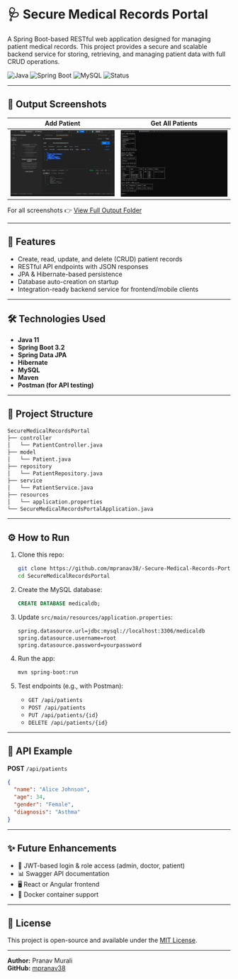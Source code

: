 # 🩺 Secure Medical Records Portal

A Spring Boot-based RESTful web application designed for managing patient medical records. This project provides a secure and scalable backend service for storing, retrieving, and managing patient data with full CRUD operations.

![Java](https://img.shields.io/badge/Java-11-blue.svg)
![Spring Boot](https://img.shields.io/badge/Spring%20Boot-3.2.0-brightgreen)
![MySQL](https://img.shields.io/badge/Database-MySQL-orange)
![Status](https://img.shields.io/badge/Status-Completed-success)

---

## 📸 Output Screenshots

| Add Patient | Get All Patients |
|-------------|------------------|
| ![Add Patient](https://github.com/mpranav38/-Secure-Medical-Records-Portal/blob/main/SecureMedicalRecordsPortal/Output%20screenshots/Screenshot%202025-04-19%20130747.png) | ![Get All](https://github.com/mpranav38/-Secure-Medical-Records-Portal/blob/main/SecureMedicalRecordsPortal/Output%20screenshots/Screenshot%202025-04-19%20130556.png) |

For all screenshots 👉 [View Full Output Folder](https://github.com/mpranav38/-Secure-Medical-Records-Portal/tree/main/SecureMedicalRecordsPortal/Output%20screenshots)

---

## 🚀 Features

- Create, read, update, and delete (CRUD) patient records
- RESTful API endpoints with JSON responses
- JPA & Hibernate-based persistence
- Database auto-creation on startup
- Integration-ready backend service for frontend/mobile clients

---

## 🛠️ Technologies Used

- **Java 11**
- **Spring Boot 3.2**
- **Spring Data JPA**
- **Hibernate**
- **MySQL**
- **Maven**
- **Postman (for API testing)**

---

## 📂 Project Structure

```
SecureMedicalRecordsPortal
├── controller
│   └── PatientController.java
├── model
│   └── Patient.java
├── repository
│   └── PatientRepository.java
├── service
│   └── PatientService.java
├── resources
│   └── application.properties
└── SecureMedicalRecordsPortalApplication.java
```

---

## ⚙️ How to Run

1. Clone this repo:
   ```bash
   git clone https://github.com/mpranav38/-Secure-Medical-Records-Portal.git
   cd SecureMedicalRecordsPortal
   ```

2. Create the MySQL database:
   ```sql
   CREATE DATABASE medicaldb;
   ```

3. Update `src/main/resources/application.properties`:
   ```properties
   spring.datasource.url=jdbc:mysql://localhost:3306/medicaldb
   spring.datasource.username=root
   spring.datasource.password=yourpassword
   ```

4. Run the app:
   ```bash
   mvn spring-boot:run
   ```

5. Test endpoints (e.g., with Postman):
   - `GET /api/patients`
   - `POST /api/patients`
   - `PUT /api/patients/{id}`
   - `DELETE /api/patients/{id}`

---

## 📌 API Example

**POST** `/api/patients`
```json
{
  "name": "Alice Johnson",
  "age": 34,
  "gender": "Female",
  "diagnosis": "Asthma"
}
```

---

## ✨ Future Enhancements

- 🔐 JWT-based login & role access (admin, doctor, patient)
- 📊 Swagger API documentation
- 🖥️ React or Angular frontend
- 🐳 Docker container support

---

## 📄 License

This project is open-source and available under the [MIT License](LICENSE).

---

**Author:** Pranav Murali  
**GitHub:** [mpranav38](https://github.com/mpranav38)


